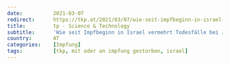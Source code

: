 ```yaml
---
date:          2021-03-07
redirect:      https://tkp.at/2021/03/07/wie-seit-impfbeginn-in-israel-vermehrt-todesfaelle-bei-juengeren-auftreten/
title:         tp - Science & Technology
subtitle:      'Wie seit Impfbeginn in Israel vermehrt Todesfälle bei Jüngeren auftreten'
country:       AT
categories:    [Impfung]
tags:          [tkp, mit oder an impfung gestorben, israel]
---
```


